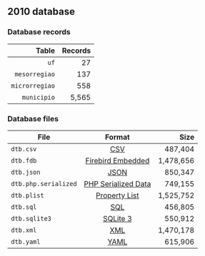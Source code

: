 ## 2010 database

### Database records

|          Table | Records |
| --------------:| -------:|
|           `uf` |      27 |
|  `mesorregiao` |     137 |
| `microrregiao` |     558 |
|    `municipio` |   5,565 |

### Database files

| File                 | Format                                                                                          |      Size |
| -------------------- |:-----------------------------------------------------------------------------------------------:| ---------:|
| `dtb.csv`            | [CSV](https://en.wikipedia.org/wiki/Comma-separated_values)                                     |   487,404 |
| `dtb.fdb`            | [Firebird Embedded](https://en.wikipedia.org/wiki/Embedded_database#Firebird_Embedded)          | 1,478,656 |
| `dtb.json`           | [JSON](https://en.wikipedia.org/wiki/JSON)                                                      |   850,347 |
| `dtb.php.serialized` | [PHP Serialized Data](https://en.wikipedia.org/wiki/Serialization#Programming_language_support) |   749,155 |
| `dtb.plist`          | [Property List](https://en.wikipedia.org/wiki/Property_list)                                    | 1,525,752 |
| `dtb.sql`            | [SQL](https://en.wikipedia.org/wiki/SQL)                                                        |   456,805 |
| `dtb.sqlite3`        | [SQLite 3](https://en.wikipedia.org/wiki/SQLite)                                                |   550,912 |
| `dtb.xml`            | [XML](https://en.wikipedia.org/wiki/XML)                                                        | 1,470,178 |
| `dtb.yaml`           | [YAML](https://en.wikipedia.org/wiki/YAML)                                                      |   615,906 |
